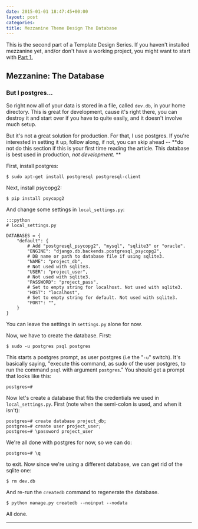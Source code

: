 ```yaml
---
date: 2015-01-01 18:47:45+00:00
layout: post
categories: 
title: Mezzanine Theme Design The Database
---
```

This is the second part of a Template Design Series. If you haven't installed mezzanine yet, and/or don't have a working project, you might want to start with [Part 1.][1]

## Mezzanine: The Database

### But I postgres...

So right now all of your data is stored in a file, called `dev.db`, in your home directory. This is great for development, cause it's right there, you can destroy it and start over if you have to quite easily, and it doesn't involve much setup. 
          
But it's not a great solution for production. For that, I use postgres. If you're interested in setting it up, follow along, if not, you can skip ahead -- **do not do this section if this is your first time reading the article. This database is best used in production, *not development.* **  

First, install postgres: 

    $ sudo apt-get install postgresql postgresql-client

Next, install psycopg2:
  
    $ pip install psycopg2

And change some settings in `local_settings.py`:

    :::python
    # local_settings.py

    DATABASES = {
        "default": {
            # Add "postgresql_psycopg2", "mysql", "sqlite3" or "oracle".
            "ENGINE": "django.db.backends.postgresql_psycopg2",
            # DB name or path to database file if using sqlite3.
            "NAME": "project_db",
            # Not used with sqlite3.
            "USER": "project_user",
            # Not used with sqlite3.
            "PASSWORD": "project_pass",
            # Set to empty string for localhost. Not used with sqlite3.
            "HOST": "localhost",
            # Set to empty string for default. Not used with sqlite3.
            "PORT": "",
        }
    }

You can leave the settings in `settings.py` alone for now.

Now, we have to create the database. First:

    $ sudo -u postgres psql postgres

This starts a postgres prompt, as user postgres (i.e the "`-u`" switch). It's basically saying, "execute this command, as sudo of the user postgres, to run the command `psql` with argument `postgres`." You should get a prompt that looks like this:

    postgres=#

Now let's create a database that fits the credentials we used in `local_settings.py`. First (note when the semi-colon is used, and when it isn't):

    postgres=# create database project_db;
    postgres=# create user project_user;
    postgres=# \password project_user

We're all done with postgres for now, so we can do:

    postgres=# \q

to exit. Now since we're using a different database, we can get rid of the sqlite one:

    $ rm dev.db

And re-run the `createdb` command to regenerate the database. 

    $ python manage.py createdb --noinput --nodata

All done.

-------

  [1]: http://averylaird.com/blog/mezzanine-template-design/